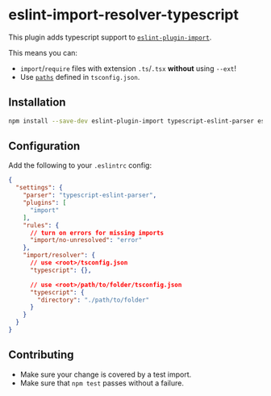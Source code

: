 # eslint-import-resolver-typescript

This plugin adds typescript support to [`eslint-plugin-import`](https://www.npmjs.com/package/eslint-plugin-import).

This means you can:

- `import`/`require` files with extension `.ts`/`.tsx` **without** using `--ext`!
- Use [`paths`](https://www.typescriptlang.org/docs/handbook/module-resolution.html#path-mapping) defined in `tsconfig.json`.

## Installation

```bash
npm install --save-dev eslint-plugin-import typescript-eslint-parser eslint-import-resolver-typescript
```

## Configuration

Add the following to your `.eslintrc` config:

```JSON
{
  "settings": {
    "parser": "typescript-eslint-parser",
    "plugins": [
      "import"
    ],
    "rules": {
      // turn on errors for missing imports
      "import/no-unresolved": "error"
    },
    "import/resolver": {
      // use <root>/tsconfig.json
      "typescript": {},

      // use <root>/path/to/folder/tsconfig.json
      "typescript": {
        "directory": "./path/to/folder"
      }
    }
  }
}
```

## Contributing

- Make sure your change is covered by a test import.
- Make sure that `npm test` passes without a failure.
